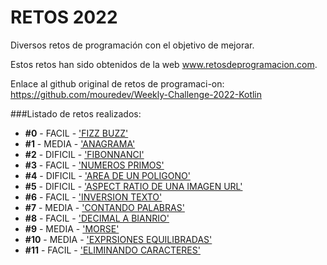 # RETOS 2022

Diversos retos de programación con el objetivo de mejorar.

Estos retos han sido obtenidos de la web www.retosdeprogramacion.com.

Enlace al github original de retos de programaci-on: https://github.com/mouredev/Weekly-Challenge-2022-Kotlin

###Listado de retos realizados:
* **#0**  - FACIL   - ['FIZZ BUZZ'](https://github.com/JSenen/retos/blob/master/src/main/retos2022/java/Chalenge0.java)
* **#1**  - MEDIA   - ['ANAGRAMA'](https://github.com/JSenen/retos/blob/master/src/main/retos2022/java/Chalenge1.java)
* **#2**  - DIFICIL - ['FIBONNANCI'](https://github.com/JSenen/retos/blob/master/src/main/retos2022/java/Chalenge2.java)
* **#3**  - FACIL   - ['NUMEROS PRIMOS'](https://github.com/JSenen/retos/blob/master/src/main/retos2022/java/Chalenge3.java)
* **#4**  - DIFICIL - ['AREA DE UN POLIGONO'](https://github.com/JSenen/retos/blob/master/src/main/retos2022/java/Chalenge4.java)
* **#5**  - DIFICIL - ['ASPECT RATIO DE UNA IMAGEN URL']()
* **#6**  - FACIL   - ['INVERSION TEXTO'](https://github.com/JSenen/retos/blob/master/src/main/retos2022/java/Chalenge6.java)
* **#7**  - MEDIA   - ['CONTANDO PALABRAS'](https://github.com/JSenen/retos/blob/master/src/main/retos2022/java/Chalenge7.java)
* **#8**  - FACIL   - ['DECIMAL A BIANRIO'](https://github.com/JSenen/retos/blob/master/src/main/retos2022/java/Chalenge8.java)
* **#9**  - MEDIA   - ['MORSE'](https://github.com/JSenen/retos/blob/master/src/main/retos2022/java/Chalenge9.java)
* **#10** - MEDIA   - ['EXPRSIONES EQUILIBRADAS'](https://github.com/JSenen/retos/blob/master/src/main/retos2022/java/Chalenge10.java)
* **#11** - FACIL   - ['ELIMINANDO CARACTERES'](https://github.com/JSenen/retos/blob/master/src/main/retos2022/java/Chalenge11.java)